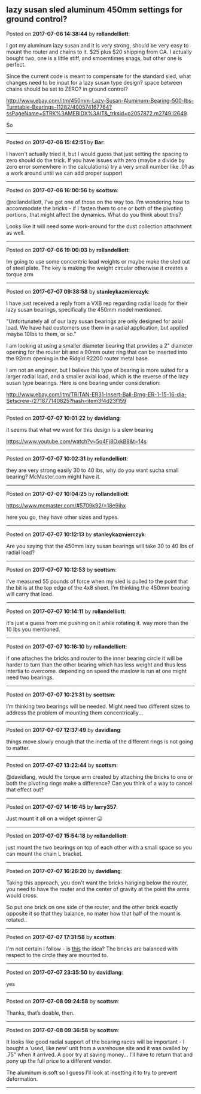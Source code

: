 ## lazy susan sled aluminum 450mm settings for ground control?
Posted on **2017-07-06 14:38:44** by **rollandelliott**:

I got my aluminum lazy susan and it is very strong, should be very easy to mount the router and chains to it. $25 plus $20 shipping from CA. I actually bought two, one is a little stiff, and smoemtimes snags,  but other one is perfect. 

Since the current code is meant to compensate for the standard sled, what changes need to be input for a lazy susan type design? space between chains should be set to ZERO? in ground control? 



 http://www.ebay.com/itm/450mm-Lazy-Susan-Aluminum-Bearing-500-lbs-Turntable-Bearings-11282/400574167764?ssPageName=STRK%3AMEBIDX%3AIT&_trksid=p2057872.m2749.l2649. 

So

---

Posted on **2017-07-06 15:42:51** by **Bar**:

I haven't actually tried it, but I would guess that just setting the spacing to zero should do the trick. If you have issues with zero (maybe a divide by zero error somewhere in the calculations) try a very small number like .01 as a work around until we can add proper support

---

Posted on **2017-07-06 16:00:56** by **scottsm**:

@rollandelliott, I’ve got one of those on the way too. I’m wondering how to accommodate the bricks - if I fasten them to one or both of the pivoting portions, that might affect the dynamics. What do you think about this?

 Looks like it will need some work-around for the dust collection attachment as well.

---

Posted on **2017-07-06 19:00:03** by **rollandelliott**:

Im going to use some concentric lead weights or maybe make the  sled out of steel plate. The key is making the weight circular otherwise it creates a torque arm

---

Posted on **2017-07-07 09:38:58** by **stanleykazmierczyk**:

I have just received a reply from a VXB rep regarding radial loads for their lazy susan bearings, specifically the 450mm model mentioned. 

"Unfortunately all of our lazy susan bearings are only designed for axial load. We have had customers use them in a radial application, but applied maybe 10lbs to them, or so." 



I am looking at using a smaller diameter bearing that provides a 2" diameter opening for the router bit and a 90mm outer ring that can be inserted into the 92mm opening in the Ridgid R2200 router metal base.



I am not an engineer, but I believe this type of bearing is more suited for a larger radial load, and a smaller axial load, which is the reverse of the lazy susan type bearings.  Here is one bearing under consideration: 



http://www.ebay.com/itm/TRITAN-ER31-Insert-Ball-Brng-ER-1-15-16-dia-Setscrew-/271877140825?hash=item3f4d23f159

---

Posted on **2017-07-07 10:01:22** by **davidlang**:

it seems that what we want for this design is a slew bearing



https://www.youtube.com/watch?v=5o4Fj8OxkB8&t=14s

---

Posted on **2017-07-07 10:02:31** by **rollandelliott**:

they are very strong easily 30 to 40 lbs, why do you want sucha  small bearing? McMaster.com might have it.

---

Posted on **2017-07-07 10:04:25** by **rollandelliott**:

https://www.mcmaster.com/#5709k92/=18e9ihx 

here you go, they have other sizes and types.

---

Posted on **2017-07-07 10:12:13** by **stanleykazmierczyk**:

Are you saying that the 450mm lazy susan bearings will take 30 to 40 lbs of radial load?

---

Posted on **2017-07-07 10:12:53** by **scottsm**:

I’ve measured 55 pounds of force when my sled is pulled to the point that the bit is at the top edge of the 4x8 sheet. I’m thinking the 450mm bearing will carry that load.

---

Posted on **2017-07-07 10:14:11** by **rollandelliott**:

it's just a guess from me pushing on it while rotating it. way more than the 10 lbs you mentioned.

---

Posted on **2017-07-07 10:16:10** by **rollandelliott**:

if one attaches the bricks and router to the inner bearing circle it will be harder to turn than the other bearing which has less weight and thus less intertia to overcome. depending on speed the maslow is run at one might need two bearings.

---

Posted on **2017-07-07 10:21:31** by **scottsm**:

I’m thinking two bearings will be needed. Might need two different sizes to address the problem of mounting them concentrically...

---

Posted on **2017-07-07 12:37:49** by **davidlang**:

things move slowly enough that the inertia of the different rings is not going to matter.

---

Posted on **2017-07-07 13:22:44** by **scottsm**:

@davidlang, would the torque arm created by attaching the bricks to one or both the pivoting rings make a difference? Can you think of a way to cancel that effect out?

---

Posted on **2017-07-07 14:16:45** by **larry357**:

Just mount it all on a widget spinner 😛

---

Posted on **2017-07-07 15:54:18** by **rollandelliott**:

just mount the two bearings on top of each other with a small space so you can mount the chain L bracket.

---

Posted on **2017-07-07 16:26:20** by **davidlang**:

Taking this approach, you don't want the bricks hanging below the router, you need to have the router and the center of gravity at the point the arms would cross.



So put one brick on one side of the router, and the other brick exactly opposite it so that they balance, no mater how that half of the mount is rotated..

---

Posted on **2017-07-07 17:31:58** by **scottsm**:

I'm not certain I follow - is [this](/images/Qk/Cg/QkCg_maslowswivelsled2.jpg.jpg) the idea? The bricks are balanced with respect to the circle they are mounted to.

---

Posted on **2017-07-07 23:35:50** by **davidlang**:

yes

---

Posted on **2017-07-08 09:24:58** by **scottsm**:

Thanks, that’s doable, then.

---

Posted on **2017-07-08 09:36:58** by **scottsm**:

It looks like good radial support of the bearing races will be important - I bought a ‘used, like new’ unit from a warehouse site and it was ovalled by .75” when it arrived. A poor try at saving money... I’ll have to return that and pony up the full price to a different vendor. 

The aluminum is soft so I guess I’ll look at insetting it to try to prevent deformation.

---

